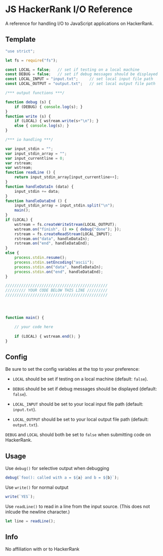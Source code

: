 # JS HackerRank I/O Reference

A reference for handling I/O to JavaScript applications on HackerRank.

## Template

```js
"use strict";

let fs = require("fs");

const LOCAL = false;   // set if testing on a local machine
const DEBUG = false;   // set if debug messages should be displayed
const LOCAL_INPUT = "input.txt";     // set local input file path 
const LOCAL_OUTPUT = "output.txt";   // set local output file path 

/*** output functions ***/

function debug (s) {
    if (DEBUG) { console.log(s); }
}
function write (s) {
    if (LOCAL) { wstream.write(s+"\n"); }
    else { console.log(s); }
}

/*** io handling ***/

var input_stdin = "";
var input_stdin_array = "";
var input_currentline = 0;
var rstream;
var wstream;
function readLine () {
    return input_stdin_array[input_currentline++];
}
function handleDataIn (data) {
    input_stdin += data;
}
function handleDataEnd () {
    input_stdin_array = input_stdin.split("\n");
    main();
}
if (LOCAL) {
    wstream = fs.createWriteStream(LOCAL_OUTPUT);
    wstream.on("finish", () => { debug("done"); });
    rstream = fs.createReadStream(LOCAL_INPUT);
    rstream.on("data", handleDataIn);
    rstream.on("end", handleDataEnd);
}
else {
    process.stdin.resume();
    process.stdin.setEncoding("ascii");
    process.stdin.on("data", handleDataIn);
    process.stdin.on("end", handleDataEnd);
}

/////////////////////////////////////////////
///////// YOUR CODE BELOW THIS LINE /////////
/////////////////////////////////////////////




function main() {

    // your code here
    
    if (LOCAL) { wstream.end(); }
}
```


## Config

Be sure to set the config variables at the top to your preference:

* `LOCAL` should be set if testing on a local machine (default: `false`).

* `DEBUG` should be set if debug messages should be displayed (default: `false`).

* `LOCAL_INPUT` should be set to your local input file path (default: `input.txt`).

* `LOCAL_OUTPUT` should be set to your local output file path (default: `output.txt`).

`DEBUG` and `LOCAL` should both be set to `false` when submitting code on HackerRank. 

## Usage

Use `debug()` for selective output when debugging

```js
debug(`foo(): called with a = ${a} and b = ${b}`);
```

Use `write()` for normal output

```js
write(`YES`);
```

Use `readLine()` to read in a line from the input source. (This does not inlcude the newline character.)

```js
let line = readLine();
```

## Info

No affiliation with or to HackerRank